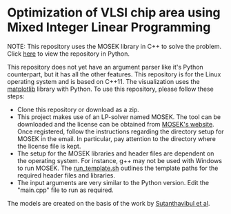 # Optimization of VLSI chip area using Mixed Integer Linear Programming

NOTE: This repository uses the MOSEK library in C++ to solve the problem. Click [here](https://github.com/ShuvoNewaz/MILP-VLSI-Floorplanning-Python/) to view the repository in Python.

This repository does not yet have an argument parser like it's Python counterpart, but it has all the other features. This repository is for the Linux operating system and is based on C++11. The visualization uses the [matplotlib](https://matplotlib.org/) library with Python. To use this repository, please follow these steps:

- Clone this repository or download as a zip.
- This project makes use of an LP-solver named MOSEK. The tool can be downloaded and the license can be obtained from [MOSEK's website](https://www.mosek.com/resources/getting-started/). Once registered, follow the instructions regarding the directory setup for MOSEK in the email. In particular, pay attention to the directory where the license file is kept.
- The setup for the MOSEK libraries and header files are dependent on the operating system. For instance, g++ may not be used with Windows to run MOSEK. The [run_template.sh](run_template.sh) outlines the template paths for the required header files and libraries.
- The input arguments are very similar to the Python version. Edit the "main.cpp" file to run as required.

The models are created on the basis of the work by [Sutanthavibul et al](https://dl.acm.org/doi/abs/10.1145/123186.123255).